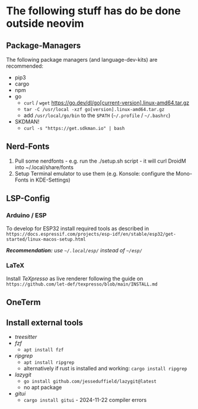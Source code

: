 # The following stuff has do be done outside neovim

## Package-Managers

The following package managers (and language-dev-kits) are recommended:

- pip3
- cargo
- npm
- go
  - `curl` / `wget` https://go.dev/dl/go[current-version].linux-amd64.tar.gz
  - `tar -C /usr/local -xzf go[version].linux-amd64.tar.gz`
  - add `/usr/local/go/bin` to the `$PATH` (`~/.profile` / `~/.bashrc`)
- SKDMAN!
  - `curl -s "https://get.sdkman.io" | bash`


## Nerd-Fonts

1. Pull some nerdfonts - e.g. run the ./setup.sh script - it will curl DroidM into ~/.local/share/fonts
2. Setup Terminal emulator to use them (e.g. Konsole: configure the Mono-Fonts in KDE-Settings)


## LSP-Config

### Arduino / ESP

To develop for ESP32 install required tools as described in `https://docs.espressif.com/projects/esp-idf/en/stable/esp32/get-started/linux-macos-setup.html`

***Recommendation:** use `~/.local/esp/` instead of `~/esp/`*

### LaTeX

Install *TeXpresso* as live renderer following the guide on `https://github.com/let-def/texpresso/blob/main/INSTALL.md`


## OneTerm

## Install external tools

- *treesitter*
- *fzf*
  - `apt install fzf`
- *ripgrep*
  - `apt install ripgrep`
  - alternatively if rust is installed and working: `cargo install ripgrep`
- *lazygit*
  - `go install github.com/jesseduffield/lazygit@latest`
  - no apt package
- *gitui*
  - `cargo install gitui` - 2024-11-22 compiler errors

